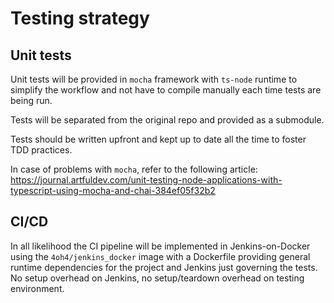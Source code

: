 # Testing strategy

## Unit tests

Unit tests will be provided in `mocha` framework with `ts-node` runtime to simplify the workflow and not have to compile manually each time tests are being run.

Tests will be separated from the original repo and provided as a submodule.

Tests should be written upfront and kept up to date all the time to foster TDD practices.

In case of problems with `mocha`, refer to the following article: https://journal.artfuldev.com/unit-testing-node-applications-with-typescript-using-mocha-and-chai-384ef05f32b2 

## CI/CD

In all likelihood the CI pipeline will be implemented in Jenkins-on-Docker using the `4oh4/jenkins_docker` image with a Dockerfile providing general runtime dependencies for the project and Jenkins just governing the tests. No setup overhead on Jenkins, no setup/teardown overhead on testing environment.